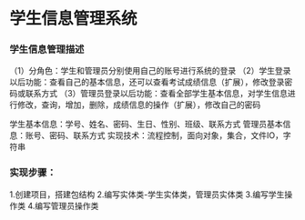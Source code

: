 # 学生信息管理系统

### 学生信息管理描述

（1）分角色：学生和管理员分别使用自己的账号进行系统的登录
（2）学生登录以后功能：查看自己的基本信息，还可以查看考试成绩信息（扩展），修改登录密码或联系方式
（3）管理员登录以后功能：查看全部学生基本信息，对学生信息进行修改，查询，增加，删除，成绩信息的操作（扩展），修改自己的密码

学生基本信息：学号、姓名、密码、生日、性别、班级、联系方式
管理员基本信息：账号、密码、联系方式
实现技术：流程控制，面向对象，集合，文件IO，字符串

### 实现步骤：

1.创建项目，搭建包结构
2.编写实体类-学生实体类，管理员实体类
3.编写学生操作类
4.编写管理员操作类
